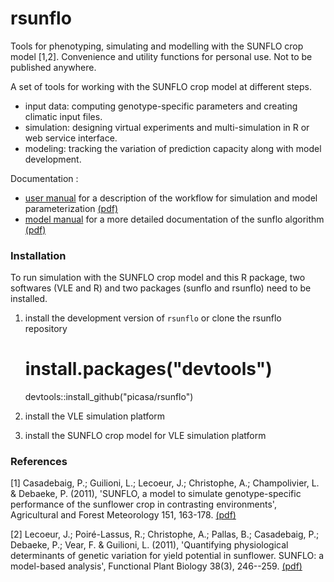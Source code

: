 # rsunflo
Tools for phenotyping, simulating and modelling with the SUNFLO crop model [1,2]. 
Convenience and utility functions for personal use. Not to be published anywhere.

A set of tools for working with the SUNFLO crop model at different steps. 
* input data: computing genotype-specific parameters and creating climatic input files.
* simulation: designing virtual experiments and multi-simulation in R or web service interface.
* modeling: tracking the variation of prediction capacity along with model development.

Documentation : 

* [user manual](inst/doc/workflow.rmd) for a description of the workflow for simulation and model parameterization [(pdf)](inst/doc/workflow.pdf)
* [model manual](inst/doc/model.rmd) for a more detailed documentation of the sunflo algorithm [(pdf)](inst/doc/model.pdf)

### Installation
To run simulation with the SUNFLO crop model and this R package, two softwares (VLE and R) and two packages (sunflo and rsunflo) need to be installed.

1. install the development version of `rsunflo` or clone the rsunflo repository

    # install.packages("devtools")
    devtools::install_github("picasa/rsunflo")

2. install the VLE simulation platform

3. install the SUNFLO crop model for VLE simulation platform


### References
[1] Casadebaig, P.; Guilioni, L.; Lecoeur, J.; Christophe, A.; Champolivier, L. & Debaeke, P. (2011), 'SUNFLO, a model to simulate genotype-specific performance of the sunflower crop in contrasting environments', Agricultural and Forest Meteorology 151, 163-178. [(pdf)](https://www.researchgate.net/publication/230758361_SUNFLO_a_model_to_simulate_genotype-specific_performance_of_the_sunflower_crop_in_contrasting_environments)

[2] Lecoeur, J.; Poiré-Lassus, R.; Christophe, A.; Pallas, B.; Casadebaig, P.; Debaeke, P.; Vear, F. & Guilioni, L. (2011), 'Quantifying physiological determinants of genetic variation for yield potential in sunflower. SUNFLO: a model-based analysis', Functional Plant Biology 38(3), 246--259. [(pdf)](https://www.researchgate.net/publication/216526215_Quantifying_physiological_determinants_of_genetic_variation_for_yield_potential_in_sunflower._SUNFLO_A_model-based_analysis)



